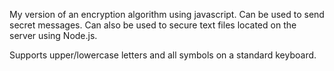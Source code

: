 My version of an encryption algorithm using javascript. Can be used to send secret messages. Can also be used to secure text files located on the server using Node.js.

Supports upper/lowercase letters and all symbols on a standard keyboard.